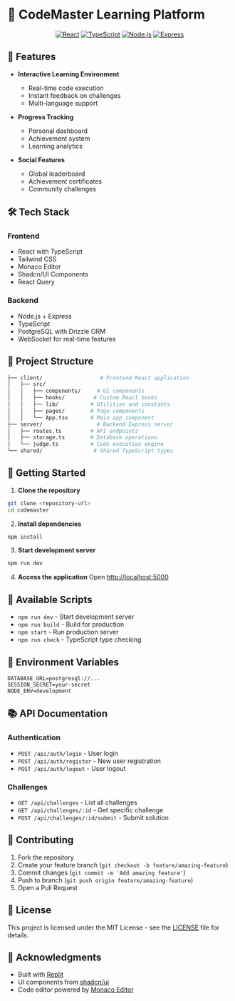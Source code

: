 
# 🚀 CodeMaster Learning Platform

<div align="center">
  
  [![React](https://img.shields.io/badge/React-20232A?style=for-the-badge&logo=react&logoColor=61DAFB)](https://reactjs.org/)
  [![TypeScript](https://img.shields.io/badge/TypeScript-007ACC?style=for-the-badge&logo=typescript&logoColor=white)](https://www.typescriptlang.org/)
  [![Node.js](https://img.shields.io/badge/Node.js-43853D?style=for-the-badge&logo=node.js&logoColor=white)](https://nodejs.org/)
  [![Express](https://img.shields.io/badge/Express.js-404D59?style=for-the-badge)](https://expressjs.com/)
</div>

## 🌟 Features

- **Interactive Learning Environment**
  - Real-time code execution
  - Instant feedback on challenges
  - Multi-language support

- **Progress Tracking**
  - Personal dashboard
  - Achievement system
  - Learning analytics

- **Social Features**
  - Global leaderboard
  - Achievement certificates
  - Community challenges

## 🛠️ Tech Stack

### Frontend
- React with TypeScript
- Tailwind CSS
- Monaco Editor
- Shadcn/UI Components
- React Query

### Backend
- Node.js + Express
- TypeScript
- PostgreSQL with Drizzle ORM
- WebSocket for real-time features

## 📂 Project Structure

```bash
├── client/                  # Frontend React application
│   ├── src/
│   │   ├── components/     # UI components
│   │   ├── hooks/         # Custom React hooks
│   │   ├── lib/          # Utilities and constants
│   │   ├── pages/        # Page components
│   │   └── App.tsx       # Main app component
├── server/                 # Backend Express server
│   ├── routes.ts         # API endpoints
│   ├── storage.ts        # Database operations
│   └── judge.ts          # Code execution engine
└── shared/                # Shared TypeScript types
```

## 🚀 Getting Started

1. **Clone the repository**
```bash
git clone <repository-url>
cd codemaster
```

2. **Install dependencies**
```bash
npm install
```

3. **Start development server**
```bash
npm run dev
```

4. **Access the application**
Open [http://localhost:5000](http://localhost:5000)

## 📝 Available Scripts

- `npm run dev` - Start development server
- `npm run build` - Build for production
- `npm start` - Run production server
- `npm run check` - TypeScript type checking

## 🔑 Environment Variables

```env
DATABASE_URL=postgresql://...
SESSION_SECRET=your-secret
NODE_ENV=development
```

## 📚 API Documentation

### Authentication
- `POST /api/auth/login` - User login
- `POST /api/auth/register` - New user registration
- `POST /api/auth/logout` - User logout

### Challenges
- `GET /api/challenges` - List all challenges
- `GET /api/challenges/:id` - Get specific challenge
- `POST /api/challenges/:id/submit` - Submit solution

## 🤝 Contributing

1. Fork the repository
2. Create your feature branch (`git checkout -b feature/amazing-feature`)
3. Commit changes (`git commit -m 'Add amazing feature'`)
4. Push to branch (`git push origin feature/amazing-feature`)
5. Open a Pull Request

## 📄 License

This project is licensed under the MIT License - see the [LICENSE](LICENSE) file for details.

## 🙏 Acknowledgments

- Built with [Replit](https://replit.com)
- UI components from [shadcn/ui](https://ui.shadcn.com)
- Code editor powered by [Monaco Editor](https://microsoft.github.io/monaco-editor/)
